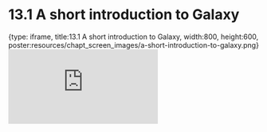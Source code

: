 # 13.1 A short introduction to Galaxy
 
{type: iframe, title:13.1 A short introduction to Galaxy, width:800, height:600, poster:resources/chapt_screen_images/a-short-introduction-to-galaxy.png}
![](http://science.c-moor.org/CURE-MicrobialMysteries/a-short-introduction-to-galaxy.html)
 

 
